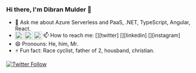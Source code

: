 ### Hi there, I'm Dibran Mulder 🤗

- 💬 Ask me about Azure Serverless and PaaS, .NET, TypeScript, Angular, React. 
- 📫 How to reach me:
[<img align="left" alt="codeSTACKr | Twitter" width="22px" src="https://cdn.jsdelivr.net/npm/simple-icons@v3/icons/twitter.svg" />][twitter]
[<img align="left" alt="codeSTACKr | LinkedIn" width="22px" src="https://cdn.jsdelivr.net/npm/simple-icons@v3/icons/linkedin.svg" />][linkedin]
[<img align="left" alt="codeSTACKr | Instagram" width="22px" src="https://cdn.jsdelivr.net/npm/simple-icons@v3/icons/instagram.svg" />][instagram]
- 😄 Pronouns: He, him, Mr.
- ⚡ Fun fact: Race cyclist, father of 2, housband, christian.

[![Twitter Follow](https://img.shields.io/twitter/follow/dibranmulder?color=1DA1F2&logo=twitter&style=for-the-badge)](https://twitter.com/intent/follow?original_referer=https%3A%2F%2Fgithub.com%2Fdibranmulder&screen_name=dibranmulder)
